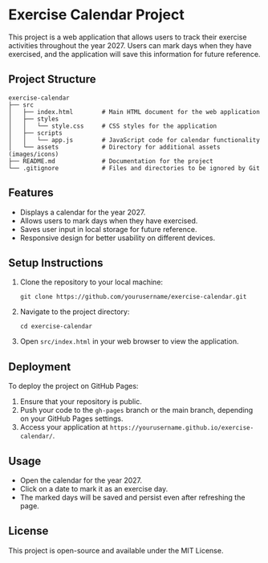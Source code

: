 # Exercise Calendar Project

This project is a web application that allows users to track their exercise activities throughout the year 2027. Users can mark days when they have exercised, and the application will save this information for future reference.

## Project Structure

```
exercise-calendar
├── src
│   ├── index.html        # Main HTML document for the web application
│   ├── styles
│   │   └── style.css     # CSS styles for the application
│   ├── scripts
│   │   └── app.js        # JavaScript code for calendar functionality
│   └── assets            # Directory for additional assets (images/icons)
├── README.md             # Documentation for the project
└── .gitignore            # Files and directories to be ignored by Git
```

## Features

- Displays a calendar for the year 2027.
- Allows users to mark days when they have exercised.
- Saves user input in local storage for future reference.
- Responsive design for better usability on different devices.

## Setup Instructions

1. Clone the repository to your local machine:
   ```
   git clone https://github.com/yourusername/exercise-calendar.git
   ```

2. Navigate to the project directory:
   ```
   cd exercise-calendar
   ```

3. Open `src/index.html` in your web browser to view the application.

## Deployment

To deploy the project on GitHub Pages:

1. Ensure that your repository is public.
2. Push your code to the `gh-pages` branch or the main branch, depending on your GitHub Pages settings.
3. Access your application at `https://yourusername.github.io/exercise-calendar/`.

## Usage

- Open the calendar for the year 2027.
- Click on a date to mark it as an exercise day.
- The marked days will be saved and persist even after refreshing the page.

## License

This project is open-source and available under the MIT License.